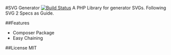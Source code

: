 #SVG Generator [![Build Status](https://travis-ci.org/howlowck/SVG-Generator.png?branch=master)](https://travis-ci.org/howlowck/SVG-Generator)
A PHP Library for generator SVGs. 
Following SVG 2 Specs as Guide.

##Features
- Composer Package
- Easy Chaining

##License
MIT